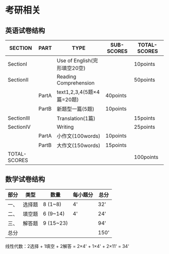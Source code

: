 # 考研相关

## 英语试卷结构

|SECTION|PART|TYPE|SUB-SCORES|TOTAL-SCORES|
|-|-|-|-|-|
|SectionⅠ||Use of English(完形填空20空)||10points|
|SectionⅡ||Reading Comprehension||50points|
||PartA|text1,2,3,4(5题×4篇=20题)|40points||
||PartB|新题型一篇(5题)|10points||
|SectionⅢ||Translation(1篇)||15points|
|SectionⅣ||Writing||25points|
||PartA|小作文(100words)|10points||
||PartB|大作文(150words)|15points||
|TOTAL-SCORES||||100points|

## 数学试卷结构

|部分|类型|数量|每小题分|总分|
|-|-|-|-|-|
|一、|选择题|8 (1~8)|4'|32'|
|二、|填空题|6 (9~14)|4'|24'|
|三、|解答题|9 (15~23)||94'|
|总分||||150'|

线性代数：2选择 + 1填空 + 2解答 = 2×4' + 1×4' + 2×11' = 34'